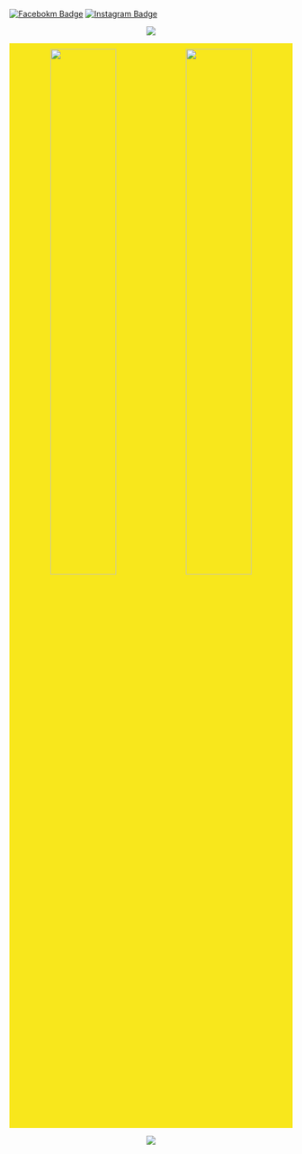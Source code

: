 [![Facebokm Badge](https://img.shields.io/badge/-facebook.arimarshello-blue?style=flat&logo=Facebook&logoColor=white&link=https://www.facebook.com/profile.php?id=/)](https://www.facebook.com/profile.php?id=) [![Instagram Badge](https://img.shields.io/badge/-instagram.arimarshello_reall-f01397?style=flat&logo=Instagram&logoColor=white&link=https://www.instagram.com/arimarshello_reall.qwerty_/)](https://www.instagram.com/arimarshello_reall.qwerty_/) 

<p align="center">
  <img src="https://readme-typing-svg.herokuapp.com?font=Koulen&size=25&duration=5000&color=light&center=true&vCenter=true&multiline=true&width=600&lines=Selamat+Datang+Digithub+Luciver+Xploit+Jangan+Lupa+Follow" />
</p>
<div align="center" style="background-color: #f8e71c; padding: 10px;">
  <a href="https://github.com/Dapunta/elite"><img width="49%" height="auto" src="https://upload.wikimedia.org/wikipedia/commons/thumb/3/35/Tux.svg/1200px-Tux.svg.png"></a>
  <a href="https://github.com/Dapunta/premium"><img width="49%" height="auto" src="https://upload.wikimedia.org/wikipedia/commons/thumb/3/35/Tux.svg/1200px-Tux.svg.png"></a>
</div>
<p align="center">
  <a href="https://skillicons.dev">
    <img src="https://skillicons.dev/icons?i=python,golang,vscode,androidstudio,c,cs,cpp,js,css,html" />
  </a>
</p>

